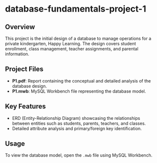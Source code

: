 # database-fundamentals-project-1
## Overview
This project is the initial design of a database to manage operations for a private kindergarten, Happy Learning. The design covers student enrollment, class management, teacher assignments, and parental information.

## Project Files
- **P1.pdf**: Report containing the conceptual and detailed analysis of the database design.
- **P1.mwb**: MySQL Workbench file representing the database model.

## Key Features
- ERD (Entity-Relationship Diagram) showcasing the relationships between entities such as students, parents, teachers, and classes.
- Detailed attribute analysis and primary/foreign key identification.

## Usage
To view the database model, open the `.mwb` file using MySQL Workbench.
